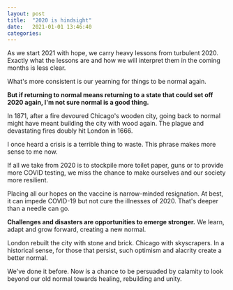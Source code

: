 ```yaml
---
layout: post
title:  "2020 is hindsight"
date:   2021-01-01 13:46:40
categories: 
---
```

As we start 2021 with hope, we carry heavy lessons from turbulent 2020. Exactly what the lessons are and how we will interpret them in the coming months is less clear. 

What's more consistent is our yearning for things to be normal again.

**But if returning to normal means returning to a state that could set off 2020 again, I'm not sure normal is a good thing.**

In 1871, after a fire devoured Chicago's wooden city, going back to normal might have meant building the city with wood again. The plague and devastating fires doubly hit London in 1666.

I once heard a crisis is a terrible thing to waste. This phrase makes more sense to me now. 

If all we take from 2020 is to stockpile more toilet paper, guns or to provide more COVID testing, we miss the chance to make ourselves and our society more resilient. 

Placing all our hopes on the vaccine is narrow-minded resignation. At best, it can impede COVID-19 but not cure the illnesses of 2020. That's deeper than a needle can go.

**Challenges and disasters are opportunities to emerge stronger.** We learn, adapt and grow forward, creating a new normal.

London rebuilt the city with stone and brick. Chicago with skyscrapers. In a historical sense, for those that persist, such optimism and alacrity create a better normal. 

We've done it before. Now is a chance to be persuaded by calamity to look beyond our old normal towards healing, rebuilding and unity. 
